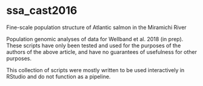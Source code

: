 # ssa_cast2016
Fine-scale population structure of Atlantic salmon in the Miramichi River

Population genomic analyses of data for Wellband et al. 2018 (in prep).
These scripts have only been tested and used for the purposes of the authors of the above article, and have no guarantees of usefulness for other purposes.

This collection of scripts were mostly written to be used interactively in RStudio and do not function as a pipeline.
